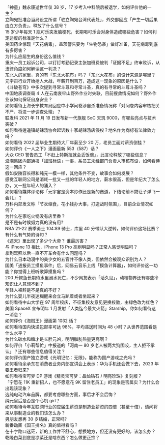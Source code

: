 「神童」魏永康逝世年仅 38 岁，17 岁考入中科院后被退学，如何评价他的一生？  
立陶宛批准台当局设立所谓「驻立陶宛台湾代表处」，外交部回应「产生一切后果由立方负责」，释放了什么信号？  
15 岁少年每天 1 瓶可乐突发脑梗死，长期喝可乐会对身体造成哪些危害？如何判定适度的标准是什么？  
美国药企惊现「天花病毒」，盖茨警告要为「生物恐袭」做好准备，天花病毒到底有多厉害？  
为什么应届生的身份这么值钱？  
重庆一员工起诉公司，以钉钉考勤记录主张加班费被判「证据不足」终审败诉，从法律角度如何解读这一判决？  
东北人的家里，真的有「东北大花布」吗？「东北大花布」的设计来源是哪里？  
元宇宙行业开始抢人大战，年薪开到百万，造成这一现象的原因是什么？  
《斗破苍穹》中多次提到寻常斗尊和寻常斗圣，真的有寻常的斗尊斗圣吗？  
中国地质调查局 4 人在云南哀牢山野外作业时失联，目前搜救情况如何？野外作业该如何保证自身安全？  
如何看待上海长宁教育局回应中小学问卷涉自杀准备情况称「对问卷内容审核把关不严，将进一步调查处理」？  
联发科 2021 年 11 月 19 日发布新一代旗舰 SoC 天玑 9000，有哪些亮点与技术突破？  
如何看待逍遥镇胡辣汤协会起诉数十家胡辣汤店侵权？地名作为商标有法律效力吗？  
如何看待 2022 届毕业生期待大厂年薪至少 20 万，老员工面对薪资倒挂？  
如何评价《一人之下》漫画最新 553（587）话？  
大众 CEO 警告员工「不赶上特斯拉就会丢饭碗」，此言论释放了哪些信息？  
浪潮集团内部通报「加班标语」一事，系员工未经部门负责人审核布设，如何看待这一回应？  
假如安陵容长得和纯元一模一样，其他条件不变，故事会如何发展？  
感觉互联网公司是消耗一批又一批的年轻人的地方，薪水很高，但是年纪大了怎么办，又一批年轻人的涌入？  
如何看待媒体评论称「元宇宙是资本炒作还是新的赛道，下结论前不妨让子弹飞一会儿」？  
万科内部发文称「节衣缩食，花小钱办大事，打造战时氛围」，目前企业情况如何？  
为什么在家吃火锅没有店里香？  
是不是有时候努力真的没有用?  
NBA 21-22 赛季勇士 104:89 骑士，库里 40 分带队大逆转，如何评价这场比赛？  
有什么有气势的诗句？  
《遮天》里出现了多少个大帝？ 谁最厉害？  
与 iPhone 13 相比，iPhone 13 Pro 高刷明显吗？正常人感觉明显吗？  
拿到驾照以后一直不开车会有什么问题吗？  
为什么日本动漫中的美少女的五官并不像人类，但依然会被观众识别为人？  
国美「通报员工摸鱼事件」后，网易云音乐上线「摸鱼计算器」，如何评价这一功能？你觉得上班听歌算摸鱼吗？  
200 斤鳄鱼长期待水里溺水死亡，不少网友表示「活久见」，动植物界还有哪些冷知识让人意想不到？  
年轻人裸辞是不是真的不好？  
为什么婴儿半夜迷糊醒来会立马趴着或者坐起来？  
如何看待中山大学在 97 周年校庆，不征集校友意见更换校徽，由绿色改为红色？  
美国 SpaceX 宣布明年 1 月发射「人类迄今最大火箭」Starship，你如何看待这一消息？  
如何评价《海贼王》漫画第 1032 话？  
如何看待国内快递包邮率可达 98%，平均递送时间为 48 小时？从世界范围看是什么水平？  
为什么碳水和糖才是长胖元凶，明明脂肪热量更高啊？  
如何评价「小莉帮忙」中报道的「河南一 80 岁老人被两大狗围咬，主人拒不承认」？还有哪些信息值得关注？  
如何评价国产独立游戏《光明记忆：无限》，能称为国产游戏之光吗？  
如何看待余承东在消费者业务内部宣讲会上表示：华为手机还会做下去，2023 年要王者归来?  
如何看待宝可梦 DP 游戏《精灵宝可梦：晶灿钻石 / 明亮珍珠》复刻版？  
「宁愿花 11K 重新招人，也不愿意花 9K 留住老员工」的现象是否属实？为什么会出现该现象？  
选纯电动汽车品牌，都要考虑哪些方面，事后才不会后悔？  
纯元皇后是否是个心机 girl？  
如何看待今年互联网行业的应届生薪资是制造业薪资的四倍（甚至十倍），请问将来从事制造业的我们该怎么办？  
男朋友想再 30 岁结婚，正常吗?  
新番动画《国王排名》真的值得看吗？  
在十字路口迷茫，新的工作并不舒心，想换地方，但还没有更好的，该怎么办？  
乾隆白菜到底是凉菜还是啥东西？怎么做更正宗？  
